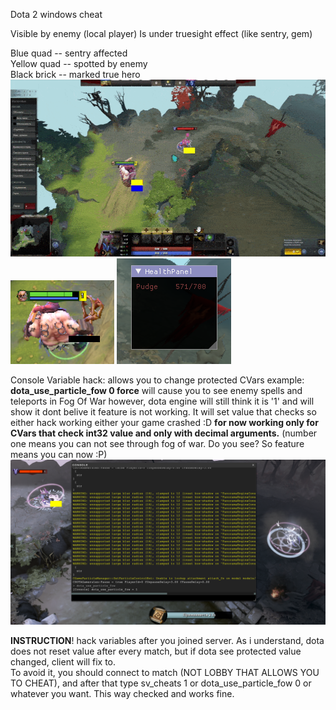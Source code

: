 Dota 2 windows cheat

Visible by enemy (local player)
Is under truesight effect (like sentry, gem)

Blue quad -- sentry affected  
Yellow quad -- spotted by enemy  
Black brick -- marked true hero  
![til](demo.gif)  
![til](Screenshot_16.png)
![til](Screenshot_2.png)  

Console Variable hack: allows you to change protected CVars
example: __dota_use_particle_fow 0 force__
will cause you to see enemy spells and teleports in Fog Of War
however, dota engine will still think it is '1' and will show it
dont belive it feature is not working. It will set value that checks
so either hack working either your game crashed :D
__for now working only for CVars that check int32 value and only with decimal arguments.__
(number one means you can not see through fog of war. Do you see? So feature means you can now :P)
![til](Screenshot_10.png) 


__INSTRUCTION__! 
hack variables after you joined server.  As i understand, dota does not reset value after every match, but if dota see protected value changed, client will fix to.  
To avoid it, you should connect to match (NOT LOBBY THAT ALLOWS YOU TO CHEAT), and after that type sv_cheats 1 or dota_use_particle_fow 0 or whatever you want.  This way checked and works fine.

